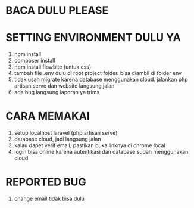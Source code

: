 # BACA DULU PLEASE

# SETTING ENVIRONMENT DULU YA
1. npm install
2. composer install
3. npm install flowbite (untuk css)
4. tambah file .env dulu di root project folder. bisa diambil di folder env
5. tidak usah migrate karena database menggunakan cloud. jalankan php artisan serve dan website langsung jalan
6. ada bug langsung laporan ya trims

# CARA MEMAKAI 
1. setup localhost laravel (php artisan serve)
2. database cloud, jadi langsung jalan
3. kalau dapet verif email, pastikan buka linknya di chrome local
4. login bisa online karena autentikasi dan database sudah menggunakan cloud

# REPORTED BUG
1. change email tidak bisa dulu